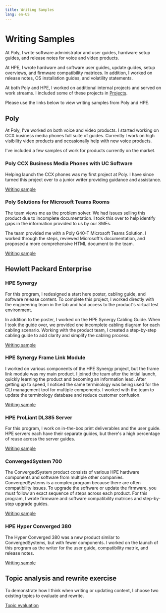 ```yaml
---
title: Writing Samples
lang: en-US
---
```


# Writing Samples

At Poly, I write software administrator and user guides, hardware setup guides, and release notes for voice and video products.

At HPE, I wrote hardware and software user guides, update guides, setup overviews, and firmware compatibility matrices. In addition, I worked on release notes, OS installation guides, and volatility statements.

At both Poly and HPE, I worked on additional internal projects and served on work streams. I included some of these projects in [Projects](projects.md).

Please use the links below to view writing samples from Poly and HPE.

## Poly

At Poly, I've worked on both voice and video products. I started working on CCX business media phones full suite of guides. Currently I work on high visibility video products and occasionally help with new voice products.

I've included a few samples of work for products currently on the market.

### Poly CCX Business Media Phones with UC Software

Helping launch the CCX phones was my first project at Poly. I have since turned this project over to a junior writer providing guidance and assistance.

[Writing sample](poly-ccx.md)

### Poly Solutions for Microsoft Teams Rooms

The team views me as the problem solver. We had issues selling this product due to incomplete documentation. I took this over to help identify gaps in the information provided to us by our SMEs.

The team provided me with a Poly G40-T Microsoft Teams Solution. I worked through the steps, reviewed Microsoft's documentation, and proposed a more comprehensive HTML document to the team.

[Writing sample](poly-mtr.md)

## Hewlett Packard Enterprise

### HPE Synergy

For this program, I redesigned a start here poster, cabling guide, and software release content. To complete this project, I worked directly with the engineering team in the lab and had access to the product's virtual test environment.

In addition to the poster, I worked on the HPE Synergy Cabling Guide. When I took the guide over, we provided one incomplete cabling diagram for each cabling scenario. Working with the product team, I created a step-by-step cabling guide to add clarity and simplify the cabling process.

[Writing sample](synergy.html)

### HPE Synergy Frame Link Module

I worked on various components of the HPE Synergy project, but the frame link module was my main product. I joined the team after the initial launch, quickly learning the product and becoming an information lead. After getting up to speed, I noticed the same terminology was being used for the CLI management tool for multiple components. I worked with the team to update the terminology database and reduce customer confusion.

[Writing sample](framelinkmodule.html)

### HPE ProLiant DL385 Server

For this program, I work on in-the-box print deliverables and the user guide. HPE servers each have their separate guides, but there's a high percentage of reuse across the server guides.

[Writing sample](HPEProLiantServers.html)

### ConvergedSystem 700

The ConvergedSystem product consists of various HPE hardware components and software from multiple other companies. ConvergedSystems is a complex program because there are often compatibility issues. To upgrade the software or update the firmware, you must follow an exact sequence of steps across each product. For this program, I wrote firmware and software compatibility matrices and step-by-step upgrade guides.

[Writing sample](cs700.html)

### HPE Hyper Converged 380

The Hyper Converged 380 was a new product similar to ConvergedSystems, but with fewer components. I worked on the launch of this program as the writer for the user guide, compatibility matrix, and release notes.

[Writing sample](simplivity380.html)

## Topic analysis and rewrite exercise

To demonstrate how I think when writing or updating content, I choose two existing topics to evaluate and rewrite.

[Topic evaluation](topicevaluation.html)

